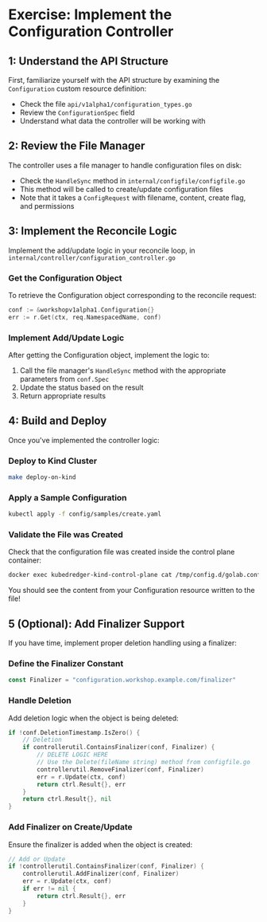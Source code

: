# Exercise: Implement the Configuration Controller

## 1: Understand the API Structure

First, familiarize yourself with the API structure by examining the `Configuration` custom resource definition:

- Check the file `api/v1alpha1/configuration_types.go`
- Review the `ConfigurationSpec` field
- Understand what data the controller will be working with

## 2: Review the File Manager

The controller uses a file manager to handle configuration files on disk:

- Check the `HandleSync` method in `internal/configfile/configfile.go`
- This method will be called to create/update configuration files
- Note that it takes a `ConfigRequest` with filename, content, create flag, and permissions

## 3: Implement the Reconcile Logic

Implement the add/update logic in your reconcile loop, in `internal/controller/configuration_controller.go`

### Get the Configuration Object

To retrieve the Configuration object corresponding to the reconcile request:

```go
conf := &workshopv1alpha1.Configuration{}
err := r.Get(ctx, req.NamespacedName, conf)
```

### Implement Add/Update Logic

After getting the Configuration object, implement the logic to:
1. Call the file manager's `HandleSync` method with the appropriate parameters from `conf.Spec`
2. Update the status based on the result
3. Return appropriate results

## 4: Build and Deploy

Once you've implemented the controller logic:

### Deploy to Kind Cluster

```bash
make deploy-on-kind
```

### Apply a Sample Configuration

```bash
kubectl apply -f config/samples/create.yaml
```

### Validate the File was Created

Check that the configuration file was created inside the control plane container:

```bash
docker exec kubedredger-kind-control-plane cat /tmp/config.d/golab.conf
```

You should see the content from your Configuration resource written to the file!

## 5 (Optional): Add Finalizer Support

If you have time, implement proper deletion handling using a finalizer:

### Define the Finalizer Constant

```go
const Finalizer = "configuration.workshop.example.com/finalizer"
```

### Handle Deletion

Add deletion logic when the object is being deleted:

```go
if !conf.DeletionTimestamp.IsZero() {
	// Deletion
	if controllerutil.ContainsFinalizer(conf, Finalizer) {
		// DELETE LOGIC HERE
		// Use the Delete(fileName string) method from configfile.go
		controllerutil.RemoveFinalizer(conf, Finalizer)
		err = r.Update(ctx, conf)
		return ctrl.Result{}, err
	}
	return ctrl.Result{}, nil
}
```

### Add Finalizer on Create/Update

Ensure the finalizer is added when the object is created:

```go
// Add or Update
if !controllerutil.ContainsFinalizer(conf, Finalizer) {
	controllerutil.AddFinalizer(conf, Finalizer)
	err = r.Update(ctx, conf)
	if err != nil {
		return ctrl.Result{}, err
	}
}
```
